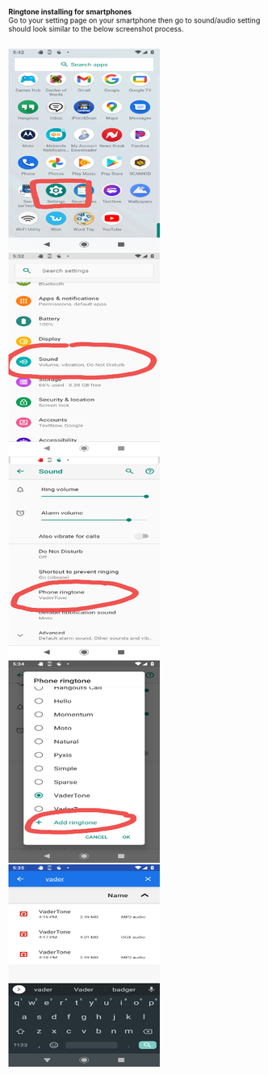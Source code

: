 <b>Ringtone installing for smartphones </b>
<br>
Go to your setting page on your smartphone then go to sound/audio setting should look similar to the below screenshot process.

<br>
 <img src="../images/Screenshot_20201116-174256.png" alt="Girl in a jacket" width="300" height="400"> 
 <img src="../images/Screenshot_20201116-173323.png" alt="Girl in a jacket" width="300" height="400"> 
 <img src="../images/Screenshot_20201116-173413.png" alt="Girl in a jacket" width="300" height="400"> 
<img src="../images/Screenshot_20201116-173442.png" alt="Girl in a jacket" width="300" height="400"> 
<img src="../images/Screenshot_20201116-173516.png" alt="Girl in a jacket" width="300" height="400"> 
